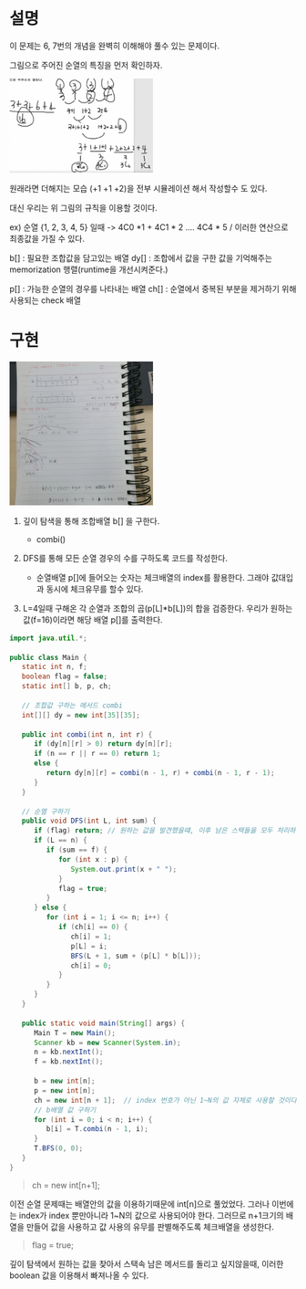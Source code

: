 # 설명
이 문제는 6, 7번의 개념을 완벽히 이해해야 풀수 있는 문제이다. 

그림으로 주어진 순열의 특징을 먼저 확인하자.

<img src ="https://github.com/steadykyu/TIL/blob/master/Algorithm/%EC%9E%90%EB%B0%94%EC%95%8C%EA%B3%A0%EB%A6%AC%EC%A6%98_%EC%9D%B8%ED%94%84%EB%9F%B0/8.utilize_DFS_BFS/img/8_8_1.png" width="50%" height="50%">

원래라면 더해지는 모습 (+1 +1 +2)을 전부 시뮬레이션 해서 작성할수 도 있다.

대신 우리는 위 그림의 규칙을 이용할 것이다.

ex) 순열 {1, 2, 3, 4, 5} 일때 -> 4C0 *1 + 4C1 * 2 .... 4C4 * 5 / 이러한 연산으로 최종값을 가질 수 있다.

b[] : 필요한 조합값을 담고있는 배열
dy[] : 조합에서 값을 구한 값을 기억해주는 memorization 행렬(runtime을 개선시켜준다.)

p[] : 가능한 순열의 경우를 나타내는 배열
ch[] : 순열에서 중복된 부분을 제거하기 위해 사용되는 check 배열

# 구현

<img src ="https://github.com/steadykyu/TIL/blob/master/Algorithm/%EC%9E%90%EB%B0%94%EC%95%8C%EA%B3%A0%EB%A6%AC%EC%A6%98_%EC%9D%B8%ED%94%84%EB%9F%B0/8.utilize_DFS_BFS/img/8_8_2.jpg" width="50%" height="50%">

1. 깊이 탐색을 통해 조합배열 b[] 을 구한다.
    + combi()

2. DFS를 통해 모든 순열 경우의 수를 구하도록 코드를 작성한다.
    + 순열배열 p[]에 들어오는 숫자는 체크배열의 index를 활용한다. 그래야 값대입과 동시에 체크유무를 할수 있다.

3. L=4일때 구해온 각 순열과 조합의 곱(p[L]*b[L])의 합을 검증한다. 우리가 원하는 값(f=16)이라면 해당 배열 p[]를 출력한다.

```java
import java.util.*;

public class Main {
   static int n, f;
   boolean flag = false;
   static int[] b, p, ch;

   // 조합값 구하는 메서드 combi
   int[][] dy = new int[35][35];

   public int combi(int n, int r) {
      if (dy[n][r] > 0) return dy[n][r];
      if (n == r || r == 0) return 1;
      else {
         return dy[n][r] = combi(n - 1, r) + combi(n - 1, r - 1);
      }
   }

   // 순열 구하기
   public void DFS(int L, int sum) {
      if (flag) return; // 원하는 값을 발견했을떄, 이후 남은 스택들을 모두 처리하기 위해 작성
      if (L == n) {
         if (sum == f) {
            for (int x : p) {
               System.out.print(x + " ");
            }
            flag = true;
         }
      } else {
         for (int i = 1; i <= n; i++) {
            if (ch[i] == 0) {
               ch[i] = 1;
               p[L] = i;
               BFS(L + 1, sum + (p[L] * b[L]));
               ch[i] = 0;
            }
         }
      }
   }

   public static void main(String[] args) {
      Main T = new Main();
      Scanner kb = new Scanner(System.in);
      n = kb.nextInt();
      f = kb.nextInt();

      b = new int[n];
      p = new int[n];
      ch = new int[n + 1];  // index 번호가 아닌 1~N의 값 자체로 사용할 것이다.. 자체가 필요하므로
      // b배열 값 구하기
      for (int i = 0; i < n; i++) {
         b[i] = T.combi(n - 1, i);
      }
      T.BFS(0, 0);
   }
}

```

> ch = new int[n+1];

이전 순열 문제때는 배열안의 값을 이용하기때문에 int[n]으로 풀었었다. 그러나 이번에는 index가 index 뿐만아니라 1~N의 값으로 사용되어야 한다. 그러므로 n+1크기의 배열을 만들어 값을 사용하고 값 사용의 유무를 판별해주도록 체크배열을 생성한다.

> flag = true;

깊이 탐색에서 원하는 값을 찾아서 스택속 남은 메서드를 돌리고 싶지않을때, 이러한 boolean 값을 이용해서 빠져나올 수 있다.